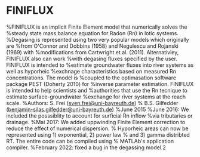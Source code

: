 # FINIFLUX
%FINIFLUX is an implicit Finite Element model that numerically solves the
%steady state mass balance equation for Radon (Rn) in lotic systems.
%Degasing is represented using two very popular models which originally are
%from O'Connor and Dobbins (1958) and Negulescu and Rojanski (1969) with
%modifications from Cartwright et al. (2011). Alternativley, FINIFLUX also can work
%with degasing fluxes specified by the user. FINIFLUX is intended to
%estimate groundwater fluxes into river systems as well as hyporheic
%exchnage characteristics based on measured Rn concentrations. The model is
%coupled to the optimasation software package PEST (Doherty 2010) for
%inverse parameter estimation. FINIFLUX is intended to help scientists and
%authorities that use the Rn tecnique to estimate surface-groundwater
%exchange for river systems at the reach scale.
%Authors: S. Frei (sven.frei@uni-bayreuth.de)
%         B.S. Gilfedder (benjamin-silas.gilfedder@uni-bayreuth.de)
%June 2015
%June 2016: We included the posssiblity to account for surficial Rn inflow
%via tributaries or drainage.
%Mai 2017: We added uppwinding Finite Element correction to reduce the effect of numerical dispersion.
% Hyporheic areas can now be represented using 1) exponential, 2) power law
% and 3) gamma distribted RT. The entire code can be compiled using
% MATLAb's application compiler. 
%February 2022: fixed a bug in the degassing model 2
